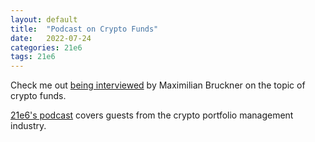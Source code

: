 ```yaml
---
layout: default
title:  "Podcast on Crypto Funds"
date:   2022-07-24
categories: 21e6
tags: 21e6
---
```

Check me out [being interviewed](https://open.spotify.com/episode/0ucfbvFGrU7AGtsLxDCVly?si=0a9761d2fd174942&nd=1) by Maximilian Bruckner on the topic of crypto funds.

[21e6's podcast](https://assets.21e6.io/crypto-for-family-offices/new-podcast-krypto-im-portfolio-launched) covers guests from the crypto portfolio management industry.